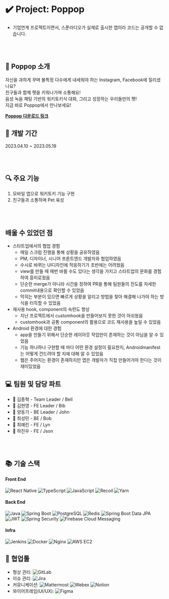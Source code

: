 # ✔️ Project: Poppop

- 기업연계 프로젝트이면서, 스푼라디오가 실제로 출시한 앱이라 코드는 공개할 수 없습니다.

<br><br>

## 🎤 Poppop 소개

자신을 과하게 꾸며 불특정 다수에게 내세워야 하는 Instagram, Facebook에 질리셨나요?  
친구들과 함께 펫을 키워나가며 소통해요!  
음성 녹음 채팅 기반의 워키토키식 대화, 그리고 성장하는 우리들만의 펫!  
지금 바로 Poppop에서 만나보세요!

**[Poppop 다운로드 링크]()**

## 📆 개발 기간

2023.04.10 ~ 2023.05.19

<br><br>

## 🔍 주요 기능

1. 모바일 앱으로 워키토키 기능 구현
2. 친구들과 소통하며 Pet 육성

<br><br>

## 배울 수 있었던 점
- 스타트업에서의 협업 경험
  - 매일 스크럼 진행을 통해 상황을 공유하였음
  - PM, 디자이너, 시니어 프론트엔드 개발자와 협업하였음
  - 수시로 바뀌는 UI디자인에 적응하기가 초반에는 어려웠음
  - view를 만들 때 매번 바뀔 수도 있다는 생각을 가지고 스타트업의 문화를 경험하여 흥미로웠음
  - 단순한 merge가 아니라 시간을 정하여 PR을 통해 팀원들의 진도를 자세한 commit내용으로 확인할 수 있었음
  - 막히는 부분이 있으면 빠르게 상황을 알리고 방법을 찾아 해결해 나가야 하는 방식을 터득할 수 있었음
- 재사용 hook, component의 숙련도 향상
  - 지난 프로젝트에서 customhook을 만들어보지 못한 것이 아쉬웠음
  - customhook과 공통 component의 활용으로 코드 재사용을 높일 수 있었음
- Android 환경에 대한 경험
  - app을 만들기 위해서 단순한 레이아웃 작업만이 존재하는 것이 아님을 알 수 있었음
  - 기능 하나하나 구현할 때 마다 어떤 환경 설정이 필요한지, Androidmanifest는 어떻게 건드려야 할 지에 대해 알 수 있었음
  - 웹은 주어지는 환경이 존재하지만 앱은 개발자가 직접 만들어가야 한다는 것이 재미있었음

## 💻 팀원 및 담당 파트

- 🙏 김종혁 - Team Leader / Bell
- 🦝 김현영 - FE Leader / Bib
- 🦄 양동기 - BE Leader / John
- 🦩 최성민 - BE / Bob
- 🐧 최예린 - FE / Lyn
- 🐸 하진우 - FE / Json

<br><br>

## 📚 기술 스택

#### Front End

![React Native](https://img.shields.io/badge/React Native-61DAFB?logo=React =black)
![TypeScript](https://img.shields.io/badge/TypeScript-3178C6?logo=TypeScript&logoColor=black)
![JavaScript](https://img.shields.io/badge/JavaScript-F7DF1E?logo=JavaScript&logoColor=black)
![Recoil](https://img.shields.io/badge/Recoil-764ABC?logo=Recoil&logoColor=black)
![Yarn](https://img.shields.io/badge/Yarn-2C8EBB?logo=Yarn&logoColor=black)

#### Back End

![Java](https://img.shields.io/badge/Java-007396?logo=Java&logoColor=white)
![Spring Boot](https://img.shields.io/badge/Spring Boot-6DB33F?logo=SpringBoot =darkgreen)
![PostgreSQL](https://img.shields.io/badge/PostgreSQL-4169E1?logo=PostgreSQL&logoColor=white)
![Redis](https://img.shields.io/badge/Redis-DC382D?logo=Redis&logoColor=white)
![Spring Boot Data JPA](https://img.shields.io/badge/SpringBoot Data JPA-6DB33F?logo=jpa =darkgreen)
![JWT](https://img.shields.io/badge/JWT-000000?logo=JWT&logoColor=black)
![Spring Security](https://img.shields.io/badge/Spring Security-6DB33F?logo=SpringSecurity =black)
![Firebase Cloud Messaging](https://img.shields.io/badge/Firebase Cloud Messaging-FFCA28?logo=Firebase =black)

#### Infra

![Jenkins](https://img.shields.io/badge/Jenkins-D24939?logo=Jenkins&logoColor=black)
![Docker](https://img.shields.io/badge/Docker-2496ED?logo=Docker&logoColor=black)
![Nginx](https://img.shields.io/badge/NGINX-009639?logo=NGINX&logoColor=white)
![AWS EC2](https://img.shields.io/badge/Amazon EC2-FF9900?logo=AmazonEC2 =black)



## 💪 협업툴

- 형상 관리: ![GitLab](https://img.shields.io/badge/GitLab-FC6D26?logo=GitLab)
- 이슈 관리: ![Jira](https://img.shields.io/badge/Jira-0052CC?logo=Jira)
- 커뮤니케이션:
  ![Mattermost](https://img.shields.io/badge/Mattermost-0058CC?logo=Mattermost&logoColor=black)
  ![Webex](https://img.shields.io/badge/WebEx-000000?logo=webex&logoColor=white)
  ![Notion](https://img.shields.io/badge/Notion-000000?logo=Notion&logoColor=white)
- 와이어프레임(UI/UX):
  ![Figma](https://img.shields.io/badge/Figma-F24E1E?logo=Figma&logoColor=white)

